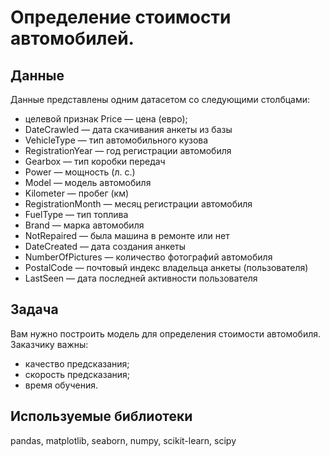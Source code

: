 # Определение стоимости автомобилей.
## Данные
Данные представлены одним датасетом со следующими столбцами:

* целевой признак Price — цена (евро);
* DateCrawled — дата скачивания анкеты из базы
* VehicleType — тип автомобильного кузова
* RegistrationYear — год регистрации автомобиля
* Gearbox — тип коробки передач
* Power — мощность (л. с.)
* Model — модель автомобиля
* Kilometer — пробег (км)
* RegistrationMonth — месяц регистрации автомобиля
* FuelType — тип топлива
* Brand — марка автомобиля
* NotRepaired — была машина в ремонте или нет
* DateCreated — дата создания анкеты
* NumberOfPictures — количество фотографий автомобиля
* PostalCode — почтовый индекс владельца анкеты (пользователя)
* LastSeen — дата последней активности пользователя
## Задача
Вам нужно построить модель для определения стоимости автомобиля. Заказчику важны:

* качество предсказания;
* скорость предсказания;
* время обучения.

## Используемые библиотеки
pandas, matplotlib, seaborn, numpy, scikit-learn, scipy

